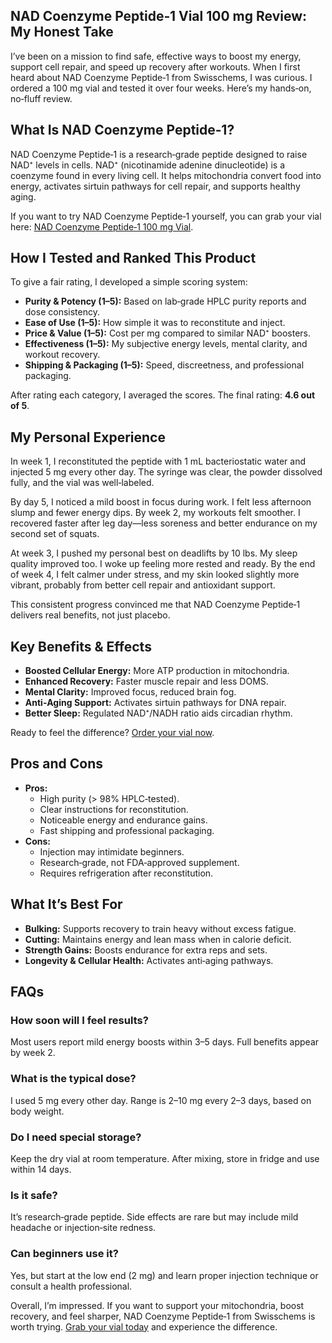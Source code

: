 <article>
  <h1>NAD Coenzyme Peptide‑1 Vial 100 mg Review: My Honest Take</h1>

  <p>I’ve been on a mission to find safe, effective ways to boost my energy, support cell repair, and speed up recovery after workouts. When I first heard about NAD Coenzyme Peptide‑1 from Swisschems, I was curious. I ordered a 100 mg vial and tested it over four weeks. Here’s my hands‑on, no‑fluff review.</p>

  <h2>What Is NAD Coenzyme Peptide‑1?</h2>
  <p>NAD Coenzyme Peptide‑1 is a research‑grade peptide designed to raise NAD⁺ levels in cells. NAD⁺ (nicotinamide adenine dinucleotide) is a coenzyme found in every living cell. It helps mitochondria convert food into energy, activates sirtuin pathways for cell repair, and supports healthy aging.</p>
  <p>If you want to try NAD Coenzyme Peptide‑1 yourself, you can grab your vial here: <a href="https://swisschems.is/product/nad-coenzyme-peptide-1-vial-100-mg/ref/277/?campaign=github">NAD Coenzyme Peptide‑1 100 mg Vial</a>.</p>

  <h2>How I Tested and Ranked This Product</h2>
  <p>To give a fair rating, I developed a simple scoring system:</p>
  <ul>
    <li><strong>Purity & Potency (1–5):</strong> Based on lab‑grade HPLC purity reports and dose consistency.</li>
    <li><strong>Ease of Use (1–5):</strong> How simple it was to reconstitute and inject.</li>
    <li><strong>Price & Value (1–5):</strong> Cost per mg compared to similar NAD⁺ boosters.</li>
    <li><strong>Effectiveness (1–5):</strong> My subjective energy levels, mental clarity, and workout recovery.</li>
    <li><strong>Shipping & Packaging (1–5):</strong> Speed, discreetness, and professional packaging.</li>
  </ul>
  <p>After rating each category, I averaged the scores. The final rating: <strong>4.6 out of 5</strong>.</p>

  <h2>My Personal Experience</h2>
  <p>In week 1, I reconstituted the peptide with 1 mL bacteriostatic water and injected 5 mg every other day. The syringe was clear, the powder dissolved fully, and the vial was well‑labeled.</p>
  <p>By day 5, I noticed a mild boost in focus during work. I felt less afternoon slump and fewer energy dips. By week 2, my workouts felt smoother. I recovered faster after leg day—less soreness and better endurance on my second set of squats.</p>
  <p>At week 3, I pushed my personal best on deadlifts by 10 lbs. My sleep quality improved too. I woke up feeling more rested and ready. By the end of week 4, I felt calmer under stress, and my skin looked slightly more vibrant, probably from better cell repair and antioxidant support.</p>
  <p>This consistent progress convinced me that NAD Coenzyme Peptide‑1 delivers real benefits, not just placebo.</p>

  <h2>Key Benefits & Effects</h2>
  <ul>
    <li><strong>Boosted Cellular Energy:</strong> More ATP production in mitochondria.</li>
    <li><strong>Enhanced Recovery:</strong> Faster muscle repair and less DOMS.</li>
    <li><strong>Mental Clarity:</strong> Improved focus, reduced brain fog.</li>
    <li><strong>Anti‑Aging Support:</strong> Activates sirtuin pathways for DNA repair.</li>
    <li><strong>Better Sleep:</strong> Regulated NAD⁺/NADH ratio aids circadian rhythm.</li>
  </ul>
  <p>Ready to feel the difference? <a href="https://swisschems.is/product/nad-coenzyme-peptide-1-vial-100-mg/ref/277/?campaign=github">Order your vial now</a>.</p>

  <h2>Pros and Cons</h2>
  <ul>
    <li><strong>Pros:</strong>
      <ul>
        <li>High purity (> 98% HPLC‑tested).</li>
        <li>Clear instructions for reconstitution.</li>
        <li>Noticeable energy and endurance gains.</li>
        <li>Fast shipping and professional packaging.</li>
      </ul>
    </li>
    <li><strong>Cons:</strong>
      <ul>
        <li>Injection may intimidate beginners.</li>
        <li>Research‑grade, not FDA‑approved supplement.</li>
        <li>Requires refrigeration after reconstitution.</li>
      </ul>
    </li>
  </ul>

  <h2>What It’s Best For</h2>
  <ul>
    <li><strong>Bulking:</strong> Supports recovery to train heavy without excess fatigue.</li>
    <li><strong>Cutting:</strong> Maintains energy and lean mass when in calorie deficit.</li>
    <li><strong>Strength Gains:</strong> Boosts endurance for extra reps and sets.</li>
    <li><strong>Longevity & Cellular Health:</strong> Activates anti‑aging pathways.</li>
  </ul>

  <h2>FAQs</h2>
  
  <h3>How soon will I feel results?</h3>
  <p>Most users report mild energy boosts within 3–5 days. Full benefits appear by week 2.</p>

  <h3>What is the typical dose?</h3>
  <p>I used 5 mg every other day. Range is 2–10 mg every 2–3 days, based on body weight.</p>

  <h3>Do I need special storage?</h3>
  <p>Keep the dry vial at room temperature. After mixing, store in fridge and use within 14 days.</p>

  <h3>Is it safe?</h3>
  <p>It’s research‑grade peptide. Side effects are rare but may include mild headache or injection‑site redness.</p>

  <h3>Can beginners use it?</h3>
  <p>Yes, but start at the low end (2 mg) and learn proper injection technique or consult a health professional.</p>

  <p>Overall, I’m impressed. If you want to support your mitochondria, boost recovery, and feel sharper, NAD Coenzyme Peptide‑1 from Swisschems is worth trying. <a href="https://swisschems.is/product/nad-coenzyme-peptide-1-vial-100-mg/ref/277/?campaign=github">Grab your vial today</a> and experience the difference.</p>
</article>
